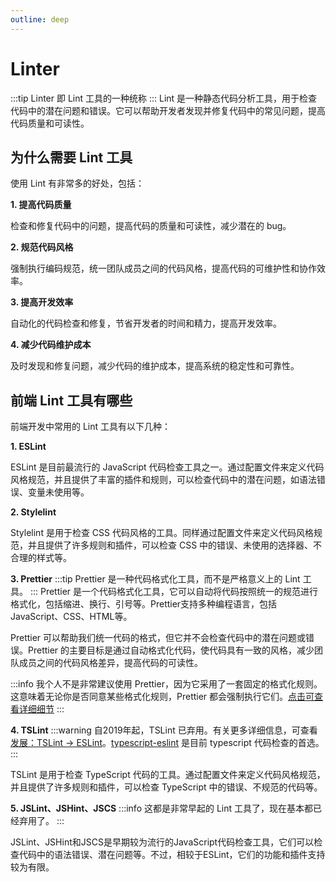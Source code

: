 ```yaml
---
outline: deep
---
```


# Linter
:::tip
Linter 即 Lint 工具的一种统称
:::
Lint 是一种静态代码分析工具，用于检查代码中的潜在问题和错误。它可以帮助开发者发现并修复代码中的常见问题，提高代码质量和可读性。

## 为什么需要 Lint 工具

使用 Lint 有非常多的好处，包括：

**1. 提高代码质量**

检查和修复代码中的问题，提高代码的质量和可读性，减少潜在的 bug。

**2. 规范代码风格**

强制执行编码规范，统一团队成员之间的代码风格，提高代码的可维护性和协作效率。

**3. 提高开发效率**

自动化的代码检查和修复，节省开发者的时间和精力，提高开发效率。

**4. 减少代码维护成本**

及时发现和修复问题，减少代码的维护成本，提高系统的稳定性和可靠性。

## 前端 Lint 工具有哪些

前端开发中常用的 Lint 工具有以下几种：

**1. ESLint**

ESLint 是目前最流行的 JavaScript 代码检查工具之一。通过配置文件来定义代码风格规范，并且提供了丰富的插件和规则，可以检查代码中的潜在问题，如语法错误、变量未使用等。

**2. Stylelint**

Stylelint 是用于检查 CSS 代码风格的工具。同样通过配置文件来定义代码风格规范，并且提供了许多规则和插件，可以检查 CSS 中的错误、未使用的选择器、不合理的样式等。

**3. Prettier**
:::tip
Prettier 是一种代码格式化工具，而不是严格意义上的 Lint 工具。
:::
Prettier 是一个代码格式化工具，它可以自动将代码按照统一的规范进行格式化，包括缩进、换行、引号等。Prettier支持多种编程语言，包括JavaScript、CSS、HTML等。

Prettier 可以帮助我们统一代码的格式，但它并不会检查代码中的潜在问题或错误。Prettier 的主要目标是通过自动格式化代码，使代码具有一致的风格，减少团队成员之间的代码风格差异，提高代码的可读性。

:::info
我个人不是非常建议使用 Prettier，因为它采用了一套固定的格式化规则。这意味着无论你是否同意某些格式化规则，Prettier 都会强制执行它们。[点击可查看详细细节]()
:::



**4. TSLint**
:::warning
自2019年起，TSLint 已弃用。有关更多详细信息，可查看 [发展：TSLint -> ESLint](https://github.com/palantir/tslint/issues/4534)。[typescript-eslint](https://typescript-eslint.io/) 是目前 typescript 代码检查的首选。
:::

TSLint 是用于检查 TypeScript 代码的工具。通过配置文件来定义代码风格规范，并且提供了许多规则和插件，可以检查 TypeScript 中的错误、不规范的代码等。

**5. JSLint、JSHint、JSCS**
:::info
这都是非常早起的 Lint 工具了，现在基本都已经弃用了。
:::

JSLint、JSHint和JSCS是早期较为流行的JavaScript代码检查工具，它们可以检查代码中的语法错误、潜在问题等。不过，相较于ESLint，它们的功能和插件支持较为有限。
